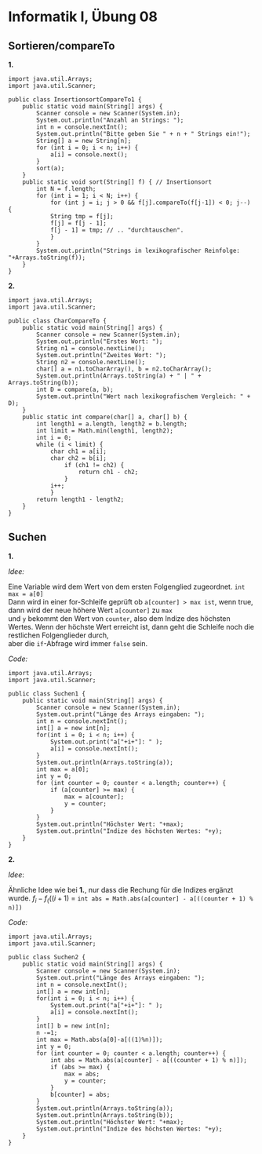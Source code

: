 # **Informatik I, Übung 08**

## **Sortieren/compareTo**

**1.**

    import java.util.Arrays;
    import java.util.Scanner;    

    public class InsertionsortCompareTo1 {
        public static void main(String[] args) {
            Scanner console = new Scanner(System.in);
            System.out.println("Anzahl an Strings: ");
            int n = console.nextInt();
            System.out.println("Bitte geben Sie " + n + " Strings ein!");
            String[] a = new String[n];
            for (int i = 0; i < n; i++) {
                a[i] = console.next();
            }
            sort(a);
        }
        public static void sort(String[] f) { // Insertionsort
            int N = f.length;
            for (int i = 1; i < N; i++) {
                for (int j = i; j > 0 && f[j].compareTo(f[j-1]) < 0; j--) {
                String tmp = f[j];
                f[j] = f[j - 1];
                f[j - 1] = tmp; // .. "durchtauschen".
                }
            }
            System.out.println("Strings in lexikografischer Reinfolge: "+Arrays.toString(f));
        }
    }

**2.**

    import java.util.Arrays;
    import java.util.Scanner;
    
    public class CharCompareTo {
        public static void main(String[] args) {
            Scanner console = new Scanner(System.in);
            System.out.println("Erstes Wort: ");
            String n1 = console.nextLine();
            System.out.println("Zweites Wort: ");
            String n2 = console.nextLine();
            char[] a = n1.toCharArray(), b = n2.toCharArray();
            System.out.println(Arrays.toString(a) + " | " + Arrays.toString(b));
            int D = compare(a, b);
            System.out.println("Wert nach lexikografischem Vergleich: " + D);
        }
        public static int compare(char[] a, char[] b) {
            int length1 = a.length, length2 = b.length;
            int limit = Math.min(length1, length2);
            int i = 0;
            while (i < limit) {
                char ch1 = a[i];
                char ch2 = b[i];
                    if (ch1 != ch2) {
                        return ch1 - ch2;
                    }
                i++;
                }
            return length1 - length2;
        }
    }

## **Suchen**

**1.**

*Idee:*

Eine Variable wird dem Wert von dem ersten Folgenglied zugeordnet. `int max = a[0]`<br>
Dann wird in einer for-Schleife geprüft ob `a[counter] > max ist`, wenn true, dann wird der neue höhere Wert `a[counter]` zu `max` <br>
und `y` bekommt den Wert von `counter`, also dem Indize des höchsten Wertes. Wenn der höchste Wert erreicht ist, dann geht die Schleife noch die restlichen Folgenglieder durch, <br>
aber die `if`-Abfrage wird immer `false` sein.

*Code:*

    import java.util.Arrays;
    import java.util.Scanner;
    
    public class Suchen1 {
        public static void main(String[] args) {
            Scanner console = new Scanner(System.in);
            System.out.print("Länge des Arrays eingaben: ");
            int n = console.nextInt();
            int[] a = new int[n];
            for(int i = 0; i < n; i++) {
                System.out.print("a["+i+"]: " );
                a[i] = console.nextInt();
            }
            System.out.println(Arrays.toString(a));
            int max = a[0];
            int y = 0;
            for (int counter = 0; counter < a.length; counter++) {
                if (a[counter] >= max) {
                    max = a[counter];
                    y = counter;
                }
            }
            System.out.println("Höchster Wert: "+max);
            System.out.println("Indize des höchsten Wertes: "+y);
        }
    }

**2.**

*Idee*:

Ähnliche Idee wie bei **1.**, nur dass die Rechung für die Indizes ergänzt wurde. $f_i - f_(((i+1)% n))$ $=$ `int abs = Math.abs(a[counter] - a[((counter + 1) % n)])`

*Code:*

    import java.util.Arrays;
    import java.util.Scanner;
    
    public class Suchen2 {
        public static void main(String[] args) {
            Scanner console = new Scanner(System.in);
            System.out.print("Länge des Arrays eingaben: ");
            int n = console.nextInt();
            int[] a = new int[n];
            for(int i = 0; i < n; i++) {
                System.out.print("a["+i+"]: " );
                a[i] = console.nextInt();
            }
            int[] b = new int[n];
            n -=1;
            int max = Math.abs(a[0]-a[((1)%n)]);
            int y = 0;
            for (int counter = 0; counter < a.length; counter++) {
                int abs = Math.abs(a[counter] - a[((counter + 1) % n)]);
                if (abs >= max) {
                    max = abs;
                    y = counter;
                }
                b[counter] = abs;  
            }
            System.out.println(Arrays.toString(a));
            System.out.println(Arrays.toString(b));
            System.out.println("Höchster Wert: "+max);
            System.out.println("Indize des höchsten Wertes: "+y);
        }
    }